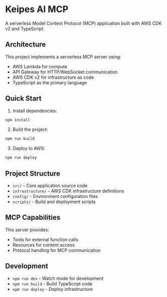 # Keipes AI MCP

A serverless Model Context Protocol (MCP) application built with AWS CDK v2 and TypeScript.

## Architecture

This project implements a serverless MCP server using:

- AWS Lambda for compute
- API Gateway for HTTP/WebSocket communication
- AWS CDK v2 for infrastructure as code
- TypeScript as the primary language

## Quick Start

1. Install dependencies:

```bash
npm install
```

2. Build the project:

```bash
npm run build
```

3. Deploy to AWS:

```bash
npm run deploy
```

## Project Structure

- `src/` - Core application source code
- `infrastructure/` - AWS CDK infrastructure definitions
- `config/` - Environment configuration files
- `scripts/` - Build and deployment scripts

## MCP Capabilities

This server provides:

- Tools for external function calls
- Resources for content access
- Protocol handling for MCP communication

## Development

- `npm run dev` - Watch mode for development
- `npm run build` - Build TypeScript code
- `npm run deploy` - Deploy infrastructure
